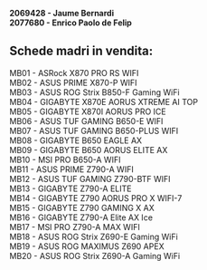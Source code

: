 **2069428 - Jaume Bernardi<br>
2077680 - Enrico Paolo de Felip**

## **Schede madri in vendita:**
MB01 - ASRock X870 PRO RS WIFI<br>
MB02 - ASUS PRIME X870-P WIFI<br>
MB03 - ASUS ROG Strix B850-F Gaming WiFi<br>
MB04 - GIGABYTE X870E AORUS XTREME AI TOP<br>
MB05 - GIGABYTE X870I AORUS PRO ICE<br>
MB06 - ASUS TUF GAMING B650-E WIFI<br>
MB07 - ASUS TUF GAMING B650-PLUS WIFI<br>
MB08 - GIGABYTE B650 EAGLE AX<br>
MB09 - GIGABYTE B650 AORUS ELITE AX<br>
MB10 - MSI PRO B650-A WIFI<br>
MB11 - ASUS PRIME Z790-A WIFI<br>
MB12 - ASUS TUF GAMING Z790-BTF WIFI<br>
MB13 - GIGABYTE Z790-A ELITE<br>
MB14 - GIGABYTE Z790 AORUS PRO X WIFI-7<br>
MB15 - GIGABYTE Z790 GAMING X AX<br>
MB16 - GIGABYTE Z790-A Elite AX Ice<br>
MB17 - MSI PRO Z790-A MAX WIFI<br>
MB18 - ASUS ROG Strix Z690-E Gaming WiFi<br>
MB19 - ASUS ROG MAXIMUS Z690 APEX<br>
MB20 - ASUS ROG Strix Z690-A Gaming WiFi<br>
